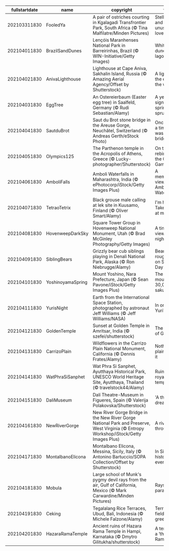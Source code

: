 |fullstartdate|name|copyright|title|image|
|--|--|--|--|--|
202103311830|FooledYa|A pair of ostriches courting in Kgalagadi Transfrontier Park, South Africa (© Tina Malfilatre/Minden Pictures)|Stellar dads and unusual lovers|![](/en-IN/2021/04/202103311830FooledYa.jpg)|
202104011830|BrazilSandDunes|Lençóis Maranhenses National Park in Barreirinhas, Brazil (© WIN-Initiative/Getty Images)|White dunes, blue lagoons|![](/en-IN/2021/04/202104011830BrazilSandDunes.jpg)|
202104021830|AnivaLighthouse|Lighthouse at Cape Aniva, Sakhalin Island, Russia (© Amazing Aerial Agency/Offset by Shutterstock)|A light at the edge of the world|![](/en-IN/2021/04/202104021830AnivaLighthouse.jpg)|
202104031830|EggTree|An Ostereierbaum (Easter egg tree) in Saalfeld, Germany (© Rudi Sebastian/Alamy)|A yearly sign that spring has sprung|![](/en-IN/2021/04/202104031830EggTree.jpg)|
202104041830|SautduBrot|Saut du Brot stone bridge in the Areuse Gorge, Neuchâtel, Switzerland (© Andreas Gerth/eStock Photo)|Once upon a time there was a bridge…|![](/en-IN/2021/04/202104041830SautduBrot.jpg)|
202104051830|Olympics125|The Parthenon temple in the Acropolis of Athens, Greece (© Lucky-photographer/Shutterstock)|On the rebirth of the Olympic Games|![](/en-IN/2021/04/202104051830Olympics125.jpg)|
202104061830|AmboliFalls|Amboli Waterfalls in Maharashtra, India (© ePhotocorp/iStock/Getty Images Plus)|A memerising view of Amboli Waterfalls|![](/en-IN/2021/04/202104061830AmboliFalls.jpg)|
202104071830|TetraoTetrix|Black grouse male calling at lek site in Kuusamo, Finland (© Oliver Smart/Alamy)|I'm here! Take a look at me!|![](/en-IN/2021/04/202104071830TetraoTetrix.jpg)|
202104081830|HovenweepDarkSky|Square Tower Group in Hovenweep National Monument, Utah (© Brad McGinley Photography/Getty Images)|A timeless view of the night sky|![](/en-IN/2021/04/202104081830HovenweepDarkSky.jpg)|
202104091830|SiblingBears|Grizzly bear cub siblings playing in Denali National Park, Alaska (© Ron Niebrugge/Alamy)|Bear cubs roughhouse on Siblings Day|![](/en-IN/2021/04/202104091830SiblingBears.jpg)|
202104101830|YoshinoyamaSpring|Mount Yoshino, Nara Prefecture, Japan (© Sean Pavone/iStock/Getty Images Plus)|The mountain of 30,000 sakura|![](/en-IN/2021/04/202104101830YoshinoyamaSpring.jpg)|
202104111830|YurisNight|Earth from the International Space Station, photographed by astronaut Jeff Williams (© Jeff Williams/NASA)|In orbit for Yuri's Night|![](/en-IN/2021/04/202104111830YurisNight.jpg)|
202104121830|GoldenTemple|Sunset at Golden Temple in Amritsar, India (© szefei/shutterstock)|The abode of God…|![](/en-IN/2021/04/202104121830GoldenTemple.jpg)|
202104131830|CarrizoPlain|Wildflowers in the Carrizo Plain National Monument, California (© Dennis Frates/Alamy)|Nothing plain about it|![](/en-IN/2021/04/202104131830CarrizoPlain.jpg)|
202104141830|WatPhraSiSanphet|Wat Phra Si Sanphet, Ayutthaya Historical Park, UNESCO World Heritage Site, Ayutthaya, Thailand (© travelstock44/Alamy)|Ruins of a royal temple|![](/en-IN/2021/04/202104141830WatPhraSiSanphet.jpg)|
202104151830|DaliMuseum|Dalí Theatre-Museum in Figueres, Spain (© Valerija Polakovska/Shutterstock)|'A theatrical dream'|![](/en-IN/2021/04/202104151830DaliMuseum.jpg)|
202104161830|NewRiverGorge|New River Gorge Bridge in the New River Gorge National Park and Preserve, West Virginia (© Entropy Workshop/iStock/Getty Images Plus)|A river runs through it|![](/en-IN/2021/04/202104161830NewRiverGorge.jpg)|
202104171830|MontalbanoElicona|Montalbano Elicona, Messina, Sicily, Italy (© Antonino Bartuccio/SOPA Collection/Offset by Shutterstock)|In Sicily, history is everywhere|![](/en-IN/2021/04/202104171830MontalbanoElicona.jpg)|
202104181830|Mobula|Large school of Munk's pygmy devil rays from the air, Gulf of California, Mexico (© Mark Carwardine/Minden Pictures)|Rays on parade|![](/en-IN/2021/04/202104181830Mobula.jpg)|
202104191830|Ceking|Tegalalang Rice Terraces, Ubud, Bali, Indonesia (© Michele Falzone/Alamy)|Terraced fields of green|![](/en-IN/2021/04/202104191830Ceking.jpg)|
202104201830|HazaraRamaTemple|Ancient ruins of Hazara Rama Temple in Hampi, Karnataka (© Dmytro Gilitukha/shutterstock)|A temple of a ‘thousand Rama’|![](/en-IN/2021/04/202104201830HazaraRamaTemple.jpg)|
